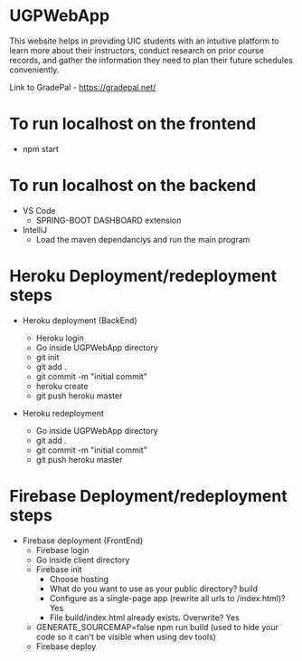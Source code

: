 # UGPWebApp

This website helps in providing UIC students with an intuitive platform to learn more about their instructors, conduct research on prior course records, and gather the information they need to plan their future schedules conveniently.

Link to GradePal - https://gradepal.net/

# To run localhost on the frontend 
  - npm start
  
# To run localhost on the backend
  - VS Code
    - SPRING-BOOT DASHBOARD extension
  - IntelliJ
    - Load the maven dependanciys and run the main program 
    
# Heroku Deployment/redeployment steps
  - Heroku deployment (BackEnd)
    - Heroku login
    - Go inside UGPWebApp directory
    - git init
    - git add .
    - git commit -m "initial commit"
    - heroku create <name>
    - git push heroku master
  
  - Heroku redeployment 
    - Go inside UGPWebApp directory
    - git add .
    - git commit -m "initial commit"
    - git push heroku master
   
# Firebase Deployment/redeployment steps
  - Firebase deployment (FrontEnd)
    - Firebase login
    - Go inside client directory
    - Firebase init 
      - Choose hosting
      - What do you want to use as your public directory? build
      - Configure as a single-page app (rewrite all urls to /index.html)? Yes
      - File build/index.html already exists. Overwrite? Yes
    - GENERATE_SOURCEMAP=false npm run build (used to hide your code so it can't be visible when using dev tools) 
    - Firebase deploy
